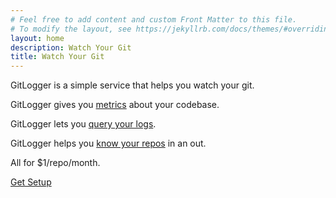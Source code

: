 ```yaml
---
# Feel free to add content and custom Front Matter to this file.
# To modify the layout, see https://jekyllrb.com/docs/themes/#overriding-theme-defaults
layout: home
description: Watch Your Git
title: Watch Your Git
---
```


GitLogger is a simple service that helps you watch your git.

GitLogger gives you [metrics](GitLogger-Metrics) about your codebase.

GitLogger lets you [query your logs](GitLogger-Queries).

GitLogger helps you [know your repos](Know-Your-Repos) in an out.

All for $1/repo/month.

[Get Setup](Getting-Started-With-GitLogger)
